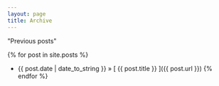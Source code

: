```yaml
---
layout: page
title: Archive
---
```


<p class="message">
  "Previous posts"
</p>

{% for post in site.posts %}
  * {{ post.date | date_to_string }} &raquo; [ {{ post.title }} ]({{ post.url }})
{% endfor %}